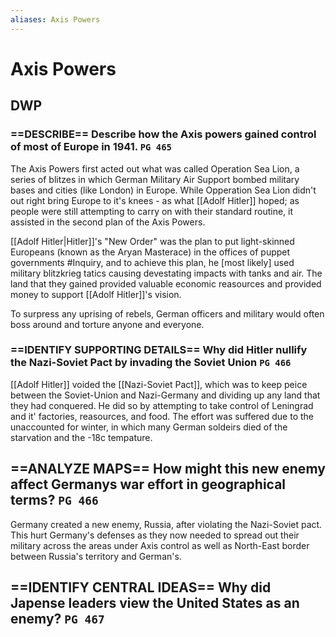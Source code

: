 ```yaml
---
aliases: Axis Powers
---
```

# Axis Powers

## DWP
### ==DESCRIBE== Describe how the Axis powers gained control of most of Europe in 1941. `PG 465`
The Axis Powers first acted out what was called Operation Sea Lion, a series of blitzes in which German Military Air Support bombed military bases and cities (like London) in Europe. While Opperation Sea Lion didn't out right bring Europe to it's knees - as what [[Adolf Hitler]] hoped; as people were still attempting to carry on with their standard routine, it assisted in the second plan of the Axis Powers.

[[Adolf Hitler|Hitler]]'s "New Order" was the plan to put light-skinned Europeans (known as the Aryan Masterace) in the offices of puppet governments #Inquiry, and to achieve this plan, he [most likely] used military blitzkrieg tatics causing devestating impacts with tanks and air. The land that they gained provided valuable economic reasources and provided money to support [[Adolf Hitler]]'s vision.

To surpress any uprising of rebels, German officers and military would often boss around and torture anyone and everyone.
### ==IDENTIFY SUPPORTING DETAILS== Why did Hitler nullify the Nazi-Soviet Pact by invading the Soviet Union `PG 466`
[[Adolf Hitler]] voided the [[Nazi-Soviet Pact]], which was to keep peice between the Soviet-Union and Nazi-Germany and dividing up any land that they had conquered. He did so by attempting to take control of Leningrad and it' factories, reasources, and food. The effort was suffered due to the unaccounted for winter, in which many German soldeirs died of the starvation and the -18c tempature. 
## ==ANALYZE MAPS== How might this new enemy affect Germanys war effort in geographical terms? `PG 466`
Germany created a new enemy, Russia, after violating the Nazi-Soviet pact. This hurt Germany's defenses as they now needed to spread out their military across the areas under Axis control as well as North-East border between Russia's territory and German's.
## ==IDENTIFY CENTRAL IDEAS== Why did Japense leaders view the United States as an enemy? `PG 467`